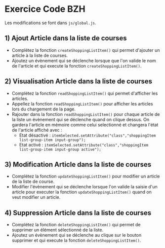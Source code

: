 # Exercice Code BZH

Les modifications se font dans `js/global.js`.

## 1) Ajout Article dans la liste de courses

- Complétez la fonction `createShoppingListItem()` qui permet d'ajouter un article à la liste de courses.
- Ajoutez un évènement qui se déclenche lorsque que l'on valide le nom de l'article et qui execute la fonction `createShoppingListItem()`.

## 2) Visualisation Article dans la liste de courses

- Complétez la fonction `readShoppingListItem()` qui permet d'afficher les articles.
- Appellez la fonction `readShoppingListItem()` pour afficher les articles lors du chargement de la page.
- Rajouter dans la fonction `readShoppingListItem()` pour chaque article de la liste un évènement qui se déclenche quand on clique dessus. On gardera l'article en mémoire comme celui selectionné et changera l'état de l'article affiché avec : 
    - Etat désactivé : `itemSelected.setAttribute("class","shoppingItem list-group-item input-group");`
    - Etat activé : `itemSelected.setAttribute("class","shoppingItem list-group-item input-group active");`

## 3) Modification Article dans la liste de courses

- Complétez la fonction `updateShoppingListItem()` pour modifier un article de la liste de course.
- Modifier l'évènement qui se déclenche lorsque l'on valide la saisie d'un article pour executer la fonction `updateShoppingListItem()` quand on veut modifier un article.

## 4) Suppression Article dans la liste de courses

- Complétez la fonction `deleteShoppingListItem()` qui permet de supprimer un élément sélectionné de la liste.
- Ajoutez un évènement qui se déclenche au clique sur le bouton supprimer et qui execute la fonction `deleteShoppingListItem()`.
